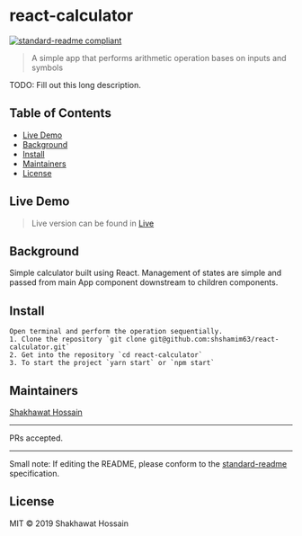 # react-calculator

[![standard-readme compliant](https://img.shields.io/badge/standard--readme-OK-green.svg?style=flat-square)](https://github.com/RichardLitt/standard-readme)

> A simple app that performs arithmetic operation bases on inputs and symbols

TODO: Fill out this long description.

## Table of Contents

- [Live Demo](#livedemo)
- [Background](#background)
- [Install](#install)
- [Maintainers](#maintainers)
- [License](#license)

## Live Demo

>Live version can be found in [Live](https://compassionate-turing-52a099.netlify.com) 

## Background
Simple calculator built using React. Management of states are simple and passed from main App component downstream to children components.


## Install

```
Open terminal and perform the operation sequentially.
1. Clone the repository `git clone git@github.com:shshamim63/react-calculator.git`
2. Get into the repository `cd react-calculator`
3. To start the project `yarn start` or `npm start`
```

## Maintainers

[Shakhawat Hossain](https://github.com/shshamim63)

___
PRs accepted.
___

Small note: If editing the README, please conform to the [standard-readme](https://github.com/RichardLitt/standard-readme) specification.

## License

MIT © 2019 Shakhawat Hossain
